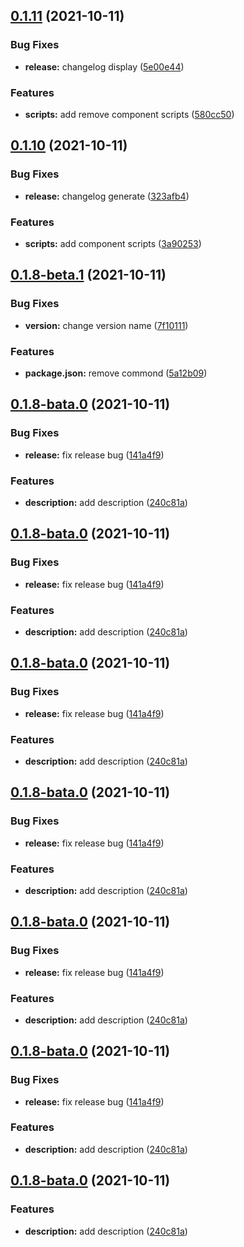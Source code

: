 ## [0.1.11](https://github.com/Hgwxxdd/ladder-ui/compare/v0.1.10...v0.1.11) (2021-10-11)


### Bug Fixes

* **release:** changelog display ([5e00e44](https://github.com/Hgwxxdd/ladder-ui/commit/5e00e44909c10a45d1f2c39368437ff7da953b2e))


### Features

* **scripts:** add remove component scripts ([580cc50](https://github.com/Hgwxxdd/ladder-ui/commit/580cc50cb985df681873bbb85412d38d3fe2bf0e))



## [0.1.10](https://github.com/Hgwxxdd/ladder-ui/compare/v0.1.8...v0.1.10) (2021-10-11)


### Bug Fixes

* **release:** changelog generate ([323afb4](https://github.com/Hgwxxdd/ladder-ui/commit/323afb4ad357ca46bae9fb3452ed2cfe477b2432))


### Features

* **scripts:** add component scripts ([3a90253](https://github.com/Hgwxxdd/ladder-ui/commit/3a9025358b63fa04086937601f16bb4501a4cc09))



## [0.1.8-beta.1](https://github.com/Hgwxxdd/ladder-ui/compare/v0.1.8-bata.1...v0.1.8-beta.1) (2021-10-11)


### Bug Fixes

* **version:** change version name ([7f10111](https://github.com/Hgwxxdd/ladder-ui/commit/7f1011170c20202e8874e1bfd48f905297fd4925))


### Features

* **package.json:** remove commond ([5a12b09](https://github.com/Hgwxxdd/ladder-ui/commit/5a12b09b3ead450bc658779bbc28d96fb3baf987))



## [0.1.8-bata.0](https://github.com/Hgwxxdd/ladder-ui/compare/v0.1.7-beta.0...v0.1.8-bata.0) (2021-10-11)


### Bug Fixes

* **release:** fix release bug ([141a4f9](https://github.com/Hgwxxdd/ladder-ui/commit/141a4f9d7a97e4dd19486492ee5e12deee2df9e9))


### Features

* **description:** add description ([240c81a](https://github.com/Hgwxxdd/ladder-ui/commit/240c81a652d5b8a63d88b0b8e33f30254cf30490))



## [0.1.8-bata.0](https://github.com/Hgwxxdd/ladder-ui/compare/v0.1.7-beta.0...v0.1.8-bata.0) (2021-10-11)


### Bug Fixes

* **release:** fix release bug ([141a4f9](https://github.com/Hgwxxdd/ladder-ui/commit/141a4f9d7a97e4dd19486492ee5e12deee2df9e9))


### Features

* **description:** add description ([240c81a](https://github.com/Hgwxxdd/ladder-ui/commit/240c81a652d5b8a63d88b0b8e33f30254cf30490))



## [0.1.8-bata.0](https://github.com/Hgwxxdd/ladder-ui/compare/v0.1.7-beta.0...v0.1.8-bata.0) (2021-10-11)


### Bug Fixes

* **release:** fix release bug ([141a4f9](https://github.com/Hgwxxdd/ladder-ui/commit/141a4f9d7a97e4dd19486492ee5e12deee2df9e9))


### Features

* **description:** add description ([240c81a](https://github.com/Hgwxxdd/ladder-ui/commit/240c81a652d5b8a63d88b0b8e33f30254cf30490))



## [0.1.8-bata.0](https://github.com/Hgwxxdd/ladder-ui/compare/v0.1.7-beta.0...v0.1.8-bata.0) (2021-10-11)


### Bug Fixes

* **release:** fix release bug ([141a4f9](https://github.com/Hgwxxdd/ladder-ui/commit/141a4f9d7a97e4dd19486492ee5e12deee2df9e9))


### Features

* **description:** add description ([240c81a](https://github.com/Hgwxxdd/ladder-ui/commit/240c81a652d5b8a63d88b0b8e33f30254cf30490))



## [0.1.8-bata.0](https://github.com/Hgwxxdd/ladder-ui/compare/v0.1.7-beta.0...v0.1.8-bata.0) (2021-10-11)


### Bug Fixes

* **release:** fix release bug ([141a4f9](https://github.com/Hgwxxdd/ladder-ui/commit/141a4f9d7a97e4dd19486492ee5e12deee2df9e9))


### Features

* **description:** add description ([240c81a](https://github.com/Hgwxxdd/ladder-ui/commit/240c81a652d5b8a63d88b0b8e33f30254cf30490))



## [0.1.8-bata.0](https://github.com/Hgwxxdd/ladder-ui/compare/v0.1.7-beta.0...v0.1.8-bata.0) (2021-10-11)


### Bug Fixes

* **release:** fix release bug ([141a4f9](https://github.com/Hgwxxdd/ladder-ui/commit/141a4f9d7a97e4dd19486492ee5e12deee2df9e9))


### Features

* **description:** add description ([240c81a](https://github.com/Hgwxxdd/ladder-ui/commit/240c81a652d5b8a63d88b0b8e33f30254cf30490))



## [0.1.8-bata.0](https://github.com/Hgwxxdd/ladder-ui/compare/v0.1.7-beta.0...v0.1.8-bata.0) (2021-10-11)


### Features

* **description:** add description ([240c81a](https://github.com/Hgwxxdd/ladder-ui/commit/240c81a652d5b8a63d88b0b8e33f30254cf30490))



